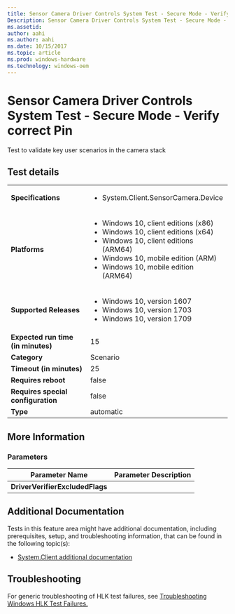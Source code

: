 ```yaml
---
title: Sensor Camera Driver Controls System Test - Secure Mode - Verify correct Pin
Description: Sensor Camera Driver Controls System Test - Secure Mode - Verify correct Pin
ms.assetid: 
author: aahi
ms.author: aahi
ms.date: 10/15/2017
ms.topic: article
ms.prod: windows-hardware
ms.technology: windows-oem
---
```


# Sensor Camera Driver Controls System Test - Secure Mode - Verify correct Pin

Test to validate key user scenarios in the camera stack

## Test details
|||
|---|---|
| **Specifications**  | <ul><li>System.Client.SensorCamera.Device</li></ul> |  
| **Platforms**   | <ul><li>Windows 10, client editions (x86)</li><li>Windows 10, client editions (x64)</li><li>Windows 10, client editions (ARM64)</li><li>Windows 10, mobile edition (ARM)</li><li>Windows 10, mobile edition (ARM64)</li></ul> |
| **Supported Releases** | <ul><li>Windows 10, version 1607</li><li>Windows 10, version 1703</li><li>Windows 10, version 1709</li></ul> |
|**Expected run time (in minutes)**| 15 |
|**Category**| Scenario |
|**Timeout (in minutes)**| 25 |
|**Requires reboot**| false |
|**Requires special configuration**| false |
|**Type**| automatic |

## More Information
### Parameters
| Parameter Name | Parameter Description |
| -------------- | ----------------------|
| **DriverVerifierExcludedFlags** |  |



## Additional Documentation
Tests in this feature area might have additional documentation, including prerequisites, setup, and troubleshooting information, that can be found in the following topic(s): <ul><li>[System.Client additional documentation](https:\//docs.microsoft.com/en-us/windows-hardware/test/hlk/testref/system-client-additional-documentation.md)</li></ul>

## Troubleshooting
For generic troubleshooting of HLK test failures, see [Troubleshooting Windows HLK Test Failures.](https://docs.microsoft.com/en-us/windows-hardware/HLK/troubleshooting.html)